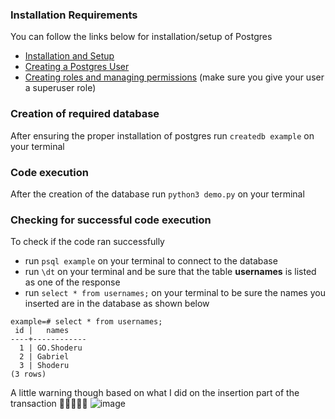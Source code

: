 ### Installation Requirements

You can follow the links below for installation/setup of Postgres

- [Installation and Setup](https://www.cherryservers.com/blog/how-to-install-and-setup-postgresql-server-on-ubuntu-20-04)
- [Creating a Postgres User](https://phoenixnap.com/kb/postgres-create-user)
- [Creating roles and managing permissions](https://www.digitalocean.com/community/tutorials/how-to-use-roles-and-manage-grant-permissions-in-postgresql-on-a-vps-2) (make sure you give your user a superuser role)

### Creation of required database

After ensuring the proper installation of postgres
run `createdb example` on your terminal

### Code execution

After the creation of the database
run `python3 demo.py` on your terminal

### Checking for successful code execution

To check if the code ran successfully

- run `psql example` on your terminal to connect to the database
- run `\dt` on your terminal and be sure that the table **usernames** is listed as one of the response
- run `select * from usernames;` on your terminal to be sure the names you inserted are in the database as shown below

```
example=# select * from usernames;
 id |   names
----+------------
  1 | GO.Shoderu
  2 | Gabriel
  3 | Shoderu
(3 rows)

```

A little warning though based on what I did on the insertion part of the transaction 🤣😂😅😂🤣
![image](https://user-images.githubusercontent.com/85843032/209974615-0a062e93-ce1f-4a38-ba1b-071fe0d79c8d.png)
